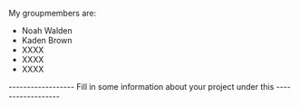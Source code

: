 My groupmembers are:
- Noah Walden
- Kaden Brown
- XXXX
- XXXX
- XXXX


------------------ Fill in some information about your project under this ------------------

